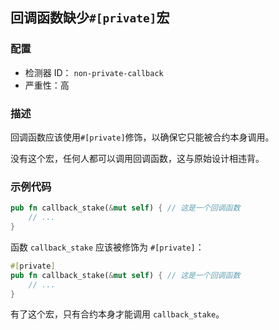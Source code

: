 ## 回调函数缺少`#[private]`宏

### 配置

* 检测器 ID： `non-private-callback`
* 严重性：高

### 描述

回调函数应该使用`#[private]`修饰，以确保它只能被合约本身调用。

没有这个宏，任何人都可以调用回调函数，这与原始设计相违背。

### 示例代码

```rust
pub fn callback_stake(&mut self) { // 这是一个回调函数
    // ...
}
```

函数 `callback_stake` 应该被修饰为 `#[private]`：

```rust
#[private]
pub fn callback_stake(&mut self) { // 这是一个回调函数
    // ...
}
```

有了这个宏，只有合约本身才能调用 `callback_stake`。
